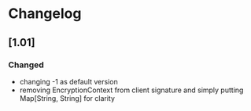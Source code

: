 # Changelog

## [1.01]
### Changed
- changing -1 as default version
- removing EncryptionContext from client signature and simply putting Map[String, String] for clarity